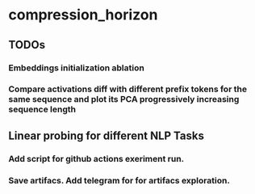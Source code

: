 # compression_horizon

## TODOs

### Embeddings initialization ablation

### Compare activations diff with different prefix tokens for the same sequence and plot its PCA progressively increasing sequence length

## Linear probing for different NLP Tasks


### Add script for github actions exeriment run.


### Save artifacs. Add telegram for for artifacs exploration.

